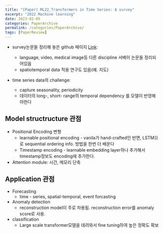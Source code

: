 ```yaml
---
title: "[Paper] ML22_Transformers in Time Series: A survey"
excerpt: "2022 Machine learning"
date: 2023-02-05
categories: PaperArchive
permalink: /categories/PaperArchive/
tags: [PaperReview]
---
```


- survey논문들 정리해 놓은 github 페이지 [Link](https://github.com/qingsongedu/time-series-transformers-review): 
    - language, video, medical image등 다른 discipline 서베이 논문들 정리되어있음
    - spatiotemporal data 적용 연구도 있음(예. 지도)  


- time series data의 challenge:
    - capture seasonality, periodicity
    - 데이터의 long-, short- range의 temporal dependency 를 모델이 반영해야한다

## Model structructure 관점

- Positional Encoding 변형
    - learnable positional encoding - vanila가 hand-crafted인 반면, LSTM으로 sequential ordering info. 방법을 한번 더 배운다
    - Timestamp encoding - learnable embedding layer하나 추가해서 timestamp정보도 encoding에 추가한다.
- Attention module: 시간, 메모리 단축

## Application 관점

- Forecasting
    - time - series, spatial-temporal, event forcasting
- Anomaly detection
    - reconstruction model이 주로 차용됨. reconstruction error를 anomaly score로 사용.
- classification
    - Large scale transformer모델을 데려와서 fine tuning하여 높은 정확도 확보
